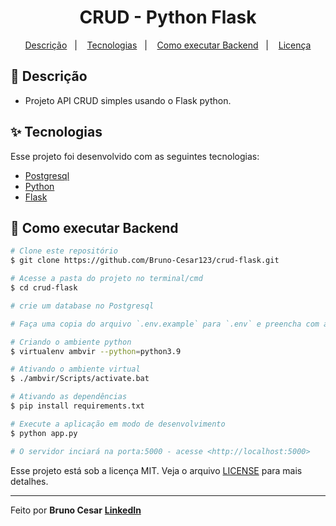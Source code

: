 <h1 align="center">CRUD - Python Flask</h1>

<p align="center">
  <a href="#-descricao">Descrição</a>&nbsp;&nbsp;&nbsp;|&nbsp;&nbsp;&nbsp;
  <a href="#-tecnologias">Tecnologias</a>&nbsp;&nbsp;&nbsp;|&nbsp;&nbsp;&nbsp;
  <a href="#-como-executar-backend">Como executar Backend</a>&nbsp;&nbsp;&nbsp;|&nbsp;&nbsp;&nbsp;
  <a href="#-licença">Licença</a>
</p>

## 📜 Descrição

- Projeto API CRUD simples usando o Flask python.

## ✨ Tecnologias

Esse projeto foi desenvolvido com as seguintes tecnologias:

- [Postgresql](https://www.postgresql.org/)
- [Python](https://www.python.org/)
- [Flask](https://flask.palletsprojects.com/en/2.0.x/)


## 🎲 Como executar Backend

```bash
# Clone este repositório
$ git clone https://github.com/Bruno-Cesar123/crud-flask.git

# Acesse a pasta do projeto no terminal/cmd
$ cd crud-flask

# crie um database no Postgresql

# Faça uma copia do arquivo `.env.example` para `.env` e preencha com as suas credenciais do Postgresql

# Criando o ambiente python
$ virtualenv ambvir --python=python3.9

# Ativando o ambiente virtual
$ ./ambvir/Scripts/activate.bat

# Ativando as dependências
$ pip install requirements.txt

# Execute a aplicação em modo de desenvolvimento
$ python app.py

# O servidor inciará na porta:5000 - acesse <http://localhost:5000>
```

Esse projeto está sob a licença MIT. Veja o arquivo [LICENSE](license) para mais detalhes.

---

Feito por **Bruno Cesar** [**LinkedIn**](https://www.linkedin.com/in/bruno-cesar-b0039715a/)
